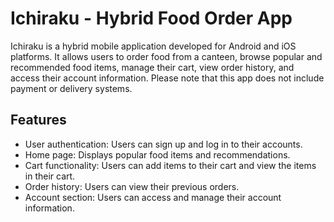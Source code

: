 # Ichiraku - Hybrid Food Order App

Ichiraku is a hybrid mobile application developed for Android and iOS platforms. It allows users to order food from a canteen, browse popular and recommended food items, manage their cart, view order history, and access their account information. Please note that this app does not include payment or delivery systems.

## Features

- User authentication: Users can sign up and log in to their accounts.
- Home page: Displays popular food items and recommendations.
- Cart functionality: Users can add items to their cart and view the items in their cart.
- Order history: Users can view their previous orders.
- Account section: Users can access and manage their account information.
